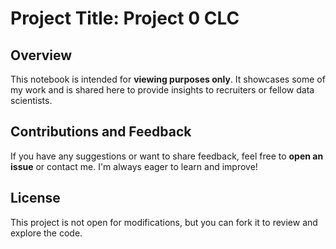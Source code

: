 # Project Title: Project 0 CLC

## Overview
This notebook is intended for **viewing purposes only**. It showcases some of my work and is shared here to provide insights to recruiters or fellow data scientists.

## Contributions and Feedback
If you have any suggestions or want to share feedback, feel free to **open an issue** or contact me. I'm always eager to learn and improve!

## License
This project is not open for modifications, but you can fork it to review and explore the code.
